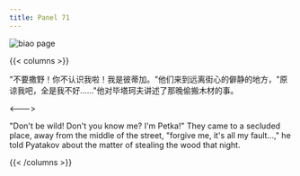 ```yaml
---
title: Panel 71
---
```


![biao page](./../../../images/biao/seifert0726_biao_0065_071.jpg)

{{< columns >}}

"不要撒野！你不认识我啦！我是彼蒂加。"他们来到远离街心的僻静的地方，"原谅我吧，全是我不好......"他对毕塔珂夫讲述了那晚偷搬木材的事。

<--->

"Don't be wild! Don't you know me? I'm Petka!" They came to a secluded place, away from the middle of the street, "forgive me, it\'s all my fault...," he told Pyatakov about the matter of stealing the wood that night.

{{< /columns >}}